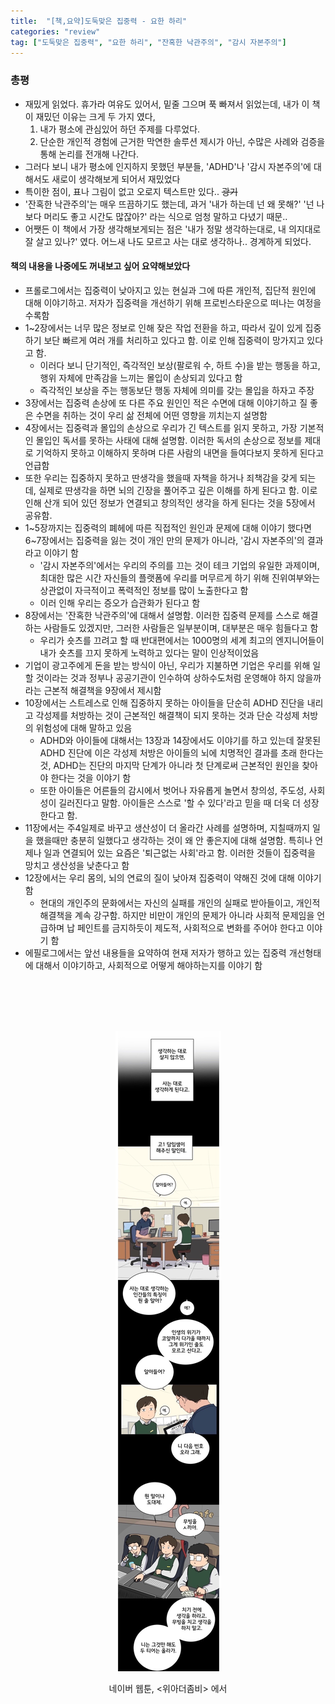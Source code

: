 ```yaml
---
title:  "[책,요약]도둑맞은 집중력 - 요한 하리"
categories: "review"
tag: ["도둑맞은 집중력", "요한 하리", "잔혹한 낙관주의", "감시 자본주의"]
---
```


### 총평
- 재밌게 읽었다. 휴가라 여유도 있어서, 밑줄 그으며 푹 빠져서 읽었는데, 내가 이 책이 재밌던 이유는 크게 두 가지 였다,
  1) 내가 평소에 관심있어 하던 주제를 다루었다.
  2) 단순한 개인적 경험에 근거한 막연한 솔루션 제시가 아닌, 수많은 사례와 검증을 통해 논리를 전개해 나간다.
- 그러다 보니 내가 평소에 인지하지 못했던 부분들, 'ADHD'나 '감시 자본주의'에 대해서도 새로이 생각해보게 되어서 재밌었다
- 특이한 점이, 표나 그림이 없고 오로지 텍스트만 있다.. ~~광기~~
- '잔혹한 낙관주의'는 매우 뜨끔하기도 했는데, 과거 '내가 하는데 넌 왜 못해?' '넌 나보다 머리도 좋고 시간도 많잖아?' 라는 식으로 엄청 말하고 다녔기 때문..
- 어쨋든 이 책에서 가장 생각해보게되는 점은 '내가 정말 생각하는대로, 내 의지대로 잘 살고 있나?' 였다. 어느새 나도 모르고 사는 대로 생각하나.. 경계하게 되었다.

#### 책의 내용을 나중에도 꺼내보고 싶어 요약해보았다
- 프롤로그에서는 집중력이 낮아지고 있는 현실과 그에 따른 개인적, 집단적 원인에 대해 이야기하고. 저자가 집중력을 개선하기 위해 프로빈스타운으로 떠나는 여정을 수록함
- 1~2장에서는 너무 많은 정보로 인해 잦은 작업 전환을 하고, 따라서 깊이 있게 집중하기 보단 빠르게 여러 개를 처리하고 있다고 함. 이로 인해 집중력이 망가지고 있다고 함.
	- 이러다 보니 단기적인, 즉각적인 보상(팔로워 수, 하트 수)을 받는 행동을 하고, 행위 자체에 만족감을 느끼는 몰입이 손상되괴 있다고 함
	- 즉각적인 보상을 주는 행동보단 행동 자체에 의미를 갖는 몰입을 하자고 주장
- 3장에서는 집중력 손상에 또 다른 주요 원인인 적은 수면에 대해 이야기하고 질 좋은 수면을 취하는 것이 우리 삶 전체에 어떤 영향을 끼치는지 설명함
- 4장에서는 집중력과 몰입의 손상으로 우리가 긴 텍스트를 읽지 못하고, 가장 기본적인 몰입인 독서를 못하는 사태에 대해 설명함. 이러한 독서의 손상으로 정보를 제대로 기억하지 못하고 이해하지 못하며 다른 사람의 내면을 들여다보지 못하게 된다고 언급함
- 또한 우리는 집중하지 못하고 딴생각을 했을때 자책을 하거나 죄책감을 갖게 되는데, 실제로 딴생각을 하면 뇌의 긴장을 풀어주고 깊은 이해를 하게 된다고 함. 이로 인해 산개 되어 있던 정보가 연결되고 창의적인 생각을 하게 된다는 것을 5장에서 공유함.
- 1~5장까지는 집중력의 폐헤에 따른 직접적인 원인과 문제에 대해 이야기 했다면 6~7장에서는 집중력을 잃는 것이 개인 만의 문제가 아니라, '감시 자본주의'의 결과라고 이야기 함 
	- '감시 자본주의'에서는 우리의 주의를 끄는 것이 테크 기업의 유일한 과제이며, 최대한 많은 시간 자신들의 플랫폼에 우리를 머무르게 하기 위해 진위여부와는 상관없이 자극적이고 폭력적인 정보를 많이 노출한다고 함
	- 이러 인해 우리는 증오가 습관화가 된다고 함
- 8장에서는 '잔혹한 낙관주의'에 대해서 설명함. 이러한 집중력 문제를 스스로 해결하는 사람들도 있겠지만, 그러한 사람들은 일부분이며, 대부분은 매우 힘들다고 함
	- 우리가 숏츠를 끄려고 할 때 반대편에서는 1000명의 세계 최고의 엔지니어들이 내가 숏츠를 끄지 못하게 노력하고 있다는 말이 인상적이었음
- 기업이 광고주에게 돈을 받는 방식이 아닌, 우리가 지불하면 기업은 우리를 위해 일 할 것이라는 것과 정부나 공공기관이 인수하여 상하수도처럼 운영해야 하지 않을까라는 근본적 해결책을 9장에서 제시함
- 10장에서는 스트레스로 인해 집중하지 못하는 아이들을 단순히 ADHD 진단을 내리고 각성제를 처방하는 것이 근본적인 해결책이 되지 못하는 것과 단순 각성제 처방의 위험성에 대해 말하고 있음
	- ADHD와 아이들에 대해서는 13장과 14장에서도 이야기를 하고 있는데 잘못된 ADHD 진단에 이은 각성제 처방은 아이들의 뇌에 치명적인 결과를 초래 한다는 것, ADHD는 진단의 마지막 단계가 아니라 첫 단계로써 근본적인 원인을 찾아야 한다는 것을 이야기 함
	- 또한 아이들은 어른들의 감시에서 벗어나 자유롭게 놀면서 창의성, 주도성, 사회성이 길러진다고 말함. 아이들은 스스로 '할 수 있다'라고 믿을 때 더욱 더 성장한다고 함.
- 11장에서는 주4일제로 바꾸고 생산성이 더 올라간 사례를 설명하며, 지칠때까지 일을 했을때만 충분히 일했다고 생각하는 것이 왜 안 좋은지에 대해 설명함. 특히나 언제나 일과 연결되어 있는 요즘은 '퇴근없는 사회'라고 함. 이러한 것들이 집중력을 망치고 생산성을 낮춘다고 함
- 12장에서는 우리 몸의, 뇌의 연료의 질이 낮아져 집중력이 약해진 것에 대해 이야기 함
	- 현대의 개인주의 문화에서는 자신의 실패를 개인의 실패로 받아들이고, 개인적 해결책을 계속 강구함. 하지만 비만이 개인의 문제가 아니라 사회적 문제임을 언급하며 납 페인트를 금지하듯이 제도적, 사회적으로 변화를 주어야 한다고 이야기 함
- 에필로그에서는 앞선 내용들을 요약하여 현재 저자가 행하고 있는 집중력 개선형태에 대해서 이야기하고, 사회적으로 어떻게 해야하는지를 이야기 함

<br>
<br>
<br>
<br>

<p align="center">
<img src="/images/think.jpg">
</p>

<p align="center">
네이버 웹툰, <위아더좀비> 에서
</p>
